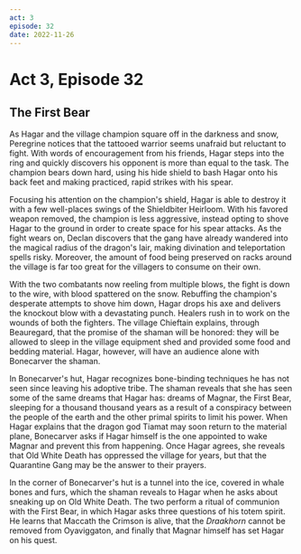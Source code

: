 ```yaml
---
act: 3
episode: 32
date: 2022-11-26
---
```

# Act 3, Episode 32
## The First Bear
As Hagar and the village champion square off in the darkness and snow, Peregrine notices that the tattooed warrior seems unafraid but reluctant to fight. With words of encouragement from his friends, Hagar steps into the ring and quickly discovers his opponent is more than equal to the task. The champion bears down hard, using his hide shield to bash Hagar onto his back feet and making practiced, rapid strikes with his spear.

Focusing his attention on the champion's shield, Hagar is able to destroy it with a few well-places swings of the Shieldbiter Heirloom. With his favored weapon removed, the champion is less aggressive, instead opting to shove Hagar to the ground in order to create space for his spear attacks. As the fight wears on, Declan discovers that the gang have already wandered into the magical radius of the dragon's lair, making divination and teleportation spells risky. Moreover, the amount of food being preserved on racks around the village is far too great for the villagers to consume on their own.

With the two combatants now reeling from multiple blows, the fight is down to the wire, with blood spattered on the snow. Rebuffing the champion's desperate attempts to shove him down, Hagar drops his axe and delivers the knockout blow with a devastating punch. Healers rush in to work on the wounds of both the fighters. The village Chieftain explains, through Beauregard, that the promise of the shaman will be honored: they will be allowed to sleep in the village equipment shed and provided some food and bedding material. Hagar, however, will have an audience alone with Bonecarver the shaman.

In Bonecarver's hut, Hagar recognizes bone-binding techniques he has not seen since leaving his adoptive tribe. The shaman reveals that she has seen some of the same dreams that Hagar has: dreams of Magnar, the First Bear, sleeping for a thousand thousand years as a result of a conspiracy between the people of the earth and the other primal spirits to limit his power. When Hagar explains that the dragon god Tiamat may soon return to the material plane, Bonecarver asks if Hagar himself is the one appointed to wake Magnar and prevent this from happening. Once Hagar agrees, she reveals that Old White Death has oppressed the village for years, but that the Quarantine Gang may be the answer to their prayers.

In the corner of Bonecarver's hut is a tunnel into the ice, covered in whale bones and furs, which the shaman reveals to Hagar when he asks about sneaking up on Old White Death. The two perform a ritual of communion with the First Bear, in which Hagar asks three questions of his totem spirit. He learns that Maccath the Crimson is alive, that the _Draakhorn_ cannot be removed from Oyaviggaton, and finally that Magnar himself has set Hagar on his quest.